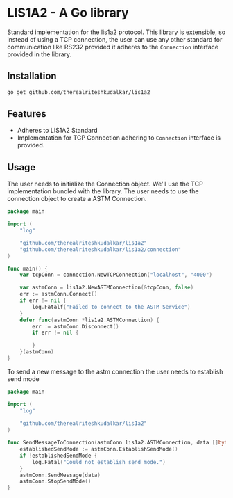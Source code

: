 # LIS1A2 - A Go library

Standard implementation for the lis1a2 protocol. This library is extensible,
so instead of using a TCP connection, the user can use any other standard for 
communication like RS232 provided it adheres to the `Connection` interface provided
in the library.

## Installation

```bash
go get github.com/therealriteshkudalkar/lis1a2
```

## Features

- Adheres to LIS1A2 Standard
- Implementation for TCP Connection adhering to `Connection` interface is provided.

## Usage

The user needs to initialize the Connection object. We'll use the TCP implementation
bundled with the library.
The user needs to use the connection object to create a ASTM Connection.

```go
package main

import (
	"log"

	"github.com/therealriteshkudalkar/lis1a2"
	"github.com/therealriteshkudalkar/lis1a2/connection"
)

func main() {
	var tcpConn = connection.NewTCPConnection("localhost", "4000")

	var astmConn = lis1a2.NewASTMConnection(&tcpConn, false)
	err := astmConn.Connect()
	if err != nil {
		log.Fatalf("Failed to connect to the ASTM Service")
	}
	defer func(astmConn *lis1a2.ASTMConnection) {
		err := astmConn.Disconnect()
		if err != nil {

		}
	}(astmConn)
}
```

To send a new message to the astm connection the user needs to establish send mode

```go
package main

import (
	"log"
	
	"github.com/therealriteshkudalkar/lis1a2"
)

func SendMessageToConnection(astmConn lis1a2.ASTMConnection, data []byte) {
	establishedSendMode := astmConn.EstablishSendMode()
	if !establishedSendMode {
		log.Fatal("Could not establish send mode.")
	}
	astmConn.SendMessage(data)
	astmConn.StopSendMode()
}
```




